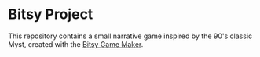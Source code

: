 # Bitsy Project

This repository contains a small narrative game inspired by the 90's classic Myst, created with the [Bitsy Game Maker](https://ledoux.itch.io/bitsy).
